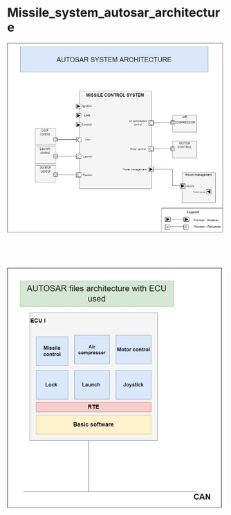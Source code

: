 # Missile_system_autosar_architecture

<p align = "center">  
  <img src="https://github.com/sakshisinha0105/GENESIS22_AUTO1_TEAM10_dumbleDOOR/blob/7f5ab114bea9c302e0ca8941d7515aef11c4bb89/Individual/99007456/images/autosar_missile_system.jpg" alt="Missile_system_autosar_architecture"> </p>
<br> 
<br>
<br>
<p align = "center">  
  <img src="https://github.com/sakshisinha0105/GENESIS22_AUTO1_TEAM10_dumbleDOOR/blob/907474426b730f44b5b27da27ebba4ee43365b63/Individual/99007456/images/autosar-ECU.jpg" alt="Missile_system_autosar_architecture"> </p>
<br> 


